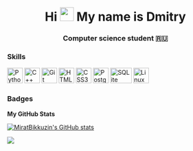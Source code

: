 <!-- https://github.com/MiratBikkuzin/MiratBikkuzin/blob/main/README.md-->
<!-- https://habr.com/ru/articles/649363/ -->
<h1 align="center">Hi
<img src="https://github.com/blackcater/blackcater/raw/main/images/Hi.gif" height="32"/> My name is Dmitry</h1>
<h3 align="center">Computer science student 🇷🇺</h3>

<!--
**Dmitry0125/Dmitry0125** is a ✨ _special_ ✨ repository because its `README.md` (this file) appears on your GitHub profile.

Here are some ideas to get you started:

- 🔭 I’m currently working on ...
- 🌱 I’m currently learning ...
- 👯 I’m looking to collaborate on ...
- 🤔 I’m looking for help with ...
- 💬 Ask me about ...
- 📫 How to reach me: ...
- 😄 Pronouns: ...
- ⚡ Fun fact: ...
-->
### Skills


<p align="left">
<a href="https://www.python.org/" target="_blank" rel="noreferrer"><img src="https://raw.githubusercontent.com/danielcranney/readme-generator/main/public/icons/skills/python-colored.svg" width="36" height="36" alt="Python" /></a>
<a href="https://isocpp.org/" target="_blank" rel="noreferrer"><img src="https://upload.wikimedia.org/wikipedia/commons/1/18/ISO_C%2B%2B_Logo.svg" width="36" height="36" alt="С++" /></a>
<a href="https://git-scm.com/" target="_blank" rel="noreferrer"><img src="https://raw.githubusercontent.com/danielcranney/readme-generator/main/public/icons/skills/git-colored.svg" width="36" height="36" alt="Git" /></a>
<a href="https://developer.mozilla.org/en-US/docs/Glossary/HTML5" target="_blank" rel="noreferrer"><img src="https://raw.githubusercontent.com/danielcranney/readme-generator/main/public/icons/skills/html5-colored.svg" width="36" height="36" alt="HTML5" /></a>
<a href="https://www.w3.org/TR/CSS/#css" target="_blank" rel="noreferrer"><img src="https://raw.githubusercontent.com/danielcranney/readme-generator/main/public/icons/skills/css3-colored.svg" width="36" height="36" alt="CSS3" /></a>
<a href="https://www.postgresql.org/" target="_blank" rel="noreferrer"><img src="https://raw.githubusercontent.com/danielcranney/readme-generator/main/public/icons/skills/postgresql-colored.svg" width="36" height="36" alt="PostgreSQL" /></a>
<a href="https://www.sqlite.org/" target="_blank" rel="noreferrer"><img src="https://blog.skillfactory.ru/wp-content/uploads/2023/02/sqlite370.svg-5360687.png" width="50" height="36" alt="SQLite" /></a>
<a href="https://www.linux.org" target="_blank" rel="noreferrer"><img src="https://raw.githubusercontent.com/danielcranney/readme-generator/main/public/icons/skills/linux-colored.svg" width="36" height="36" alt="Linux" /></a>
</p>

### Badges

<b>My GitHub Stats</b>

<a href="http://www.github.com/MiratBikkuzin"><img src="https://github-readme-stats.vercel.app/api?username=Dmitry0125&show_icons=true&hide=prs,issues,&count_private=true&theme=tokyonight" alt="MiratBikkuzin's GitHub stats" /></a>

<a href="http://www.github.com/MiratBikkuzin"><img src="https://github-readme-streak-stats.herokuapp.com/?user=Dmitry0125&hide_border=true&theme=tokyonight" /></a>
